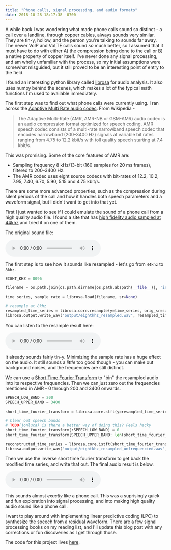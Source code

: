 ```yaml
---
title: "Phone calls, signal processing, and audio formats"
date: 2018-10-28 18:17:38 -0700
---
```

<style>
    {%  include main.css  %}
</style>
A while back I was wondering what made phone calls sound so distinct - a call over a landline, through copper cables, always sounds very similar. They are tin-y, hollow, and the person you're talking to sounds far away. The newer VoIP and VoLTE calls sound *so* much better, so I assumed that it must have to do with either A) the compression being done to the call or B) a native property of copper itself. I've never done any signal processing, and am wholly unfamiliar with the process, so my initial assumptions were somewhat misguided, but it still proved to be an interesting point of entry to the field.

I found an interesting python library called [librosa](https://librosa.github.io/librosa/index.html) for audio analysis. It also uses numpy behind the scenes, which makes a lot of the typical math functions I'm used to available immediately.

The first step was to find out what phone calls were currently using. I ran across the [Adaptive Multi Rate audio codec](https://en.wikipedia.org/wiki/Adaptive_Multi-Rate_audio_codec). From Wikipedia - 

> The Adaptive Multi-Rate (AMR, AMR-NB or GSM-AMR) audio codec is an audio compression format optimized for speech coding. AMR speech codec consists of a multi-rate narrowband speech codec that encodes narrowband (200–3400 Hz) signals at variable bit rates ranging from 4.75 to 12.2 kbit/s with toll quality speech starting at 7.4 kbit/s.

This was promising. Some of the core features of AMR are:

* Sampling frequency 8 kHz/13-bit (160 samples for 20 ms frames), filtered to 200–3400 Hz.
* The AMR codec uses eight source codecs with bit-rates of 12.2, 10.2, 7.95, 7.40, 6.70, 5.90, 5.15 and 4.75 kbit/s.

There are some more advanced properties, such as the compression during silent periods of the call and how it handles both speech parameters and a waveform signal, but I didn't want to get into that yet.

First I just wanted to see if I could emulate the sound of a phone call from a high quality audio file. I found a site that has [high fidelity audio sampled at 44khz](https://sampleswap.org/filebrowser-new.php?d=VOCALS+and+SPOKEN+WORD%2FSPOKEN+WORD%2F) and tried it on one of them. 

The original sound file: 

<audio controls class="audio-block">
  <source src="/assets/game.wav" type="audio/wav">
  <p>Your browser doesn't support HTML5 audio. Here is
     a <a href="https://github.com/jonluca/Phone-Audio-Processing/tree/master/input">link to the audio</a> instead.</p>
</audio>

The first step is to see how it sounds like resampled - let's go from `44khz` to `8khz`.

```python
EIGHT_KHZ = 8096

filename = os.path.join(os.path.dirname(os.path.abspath(__file__)), 'input/game.wav')

time_series, sample_rate = librosa.load(filename, sr=None)

# resample at 8khz
resampled_time_series = librosa.core.resample(y=time_series, orig_sr=sample_rate, target_sr=EIGHT_KHZ)
librosa.output.write_wav("output/eightkhz_resampled.wav", resampled_time_series, EIGHT_KHZ)
```

You can listen to the resample result here:

<audio controls class="audio-block">
  <source src="/assets/eightkhz_resampled.wav" type="audio/wav">
  <p>Your browser doesn't support HTML5 audio. Here is
     a <a href="https://github.com/jonluca/Phone-Audio-Processing/tree/master/output">link to the audio</a> instead.</p>
</audio>

It already sounds fairly tin-y. Minimizing the sample rate has a huge effect on the audio. It still sounds a *little* too good though - you can make out background noises, and the frequencies are still distinct.

We can use a [Short Time Fourier Transform](https://en.wikipedia.org/wiki/Short-time_Fourier_transform) to "bin" the resampled audio into its respective frequencies. Then we can just zero out the frequencies mentioned in AMR - 0 through 200 and 3400 onwards. 

```python
SPEECH_LOW_BAND = 200
SPEECH_UPPER_BAND = 3400

short_time_fourier_transform = librosa.core.stft(y=resampled_time_series)

# Clear out speech bands
# TODO(jonluca) is there a better way of doing this? Feels hacky 
short_time_fourier_transform[:SPEECH_LOW_BAND] = 0
short_time_fourier_transform[SPEECH_UPPER_BAND: len(short_time_fourier_transform)] = 0

reconstructed_time_series = librosa.core.istft(short_time_fourier_transform)
librosa.output.write_wav("output/eightkhz_resampled_unfrequencied.wav", reconstructed_time_series, EIGHT_KHZ)
```

Then we use the inverse short time fourier transform to get back the modified time series, and write that out. The final audio result is below.

<audio controls class="audio-block">
  <source src="/assets/eightkhz_resampled_unfrequencied.wav" type="audio/wav">
  <p>Your browser doesn't support HTML5 audio. Here is
     a <a href="https://github.com/jonluca/Phone-Audio-Processing/tree/master/output">link to the audio</a> instead.</p>
</audio>

This sounds almost *exactly* like a phone call. This was a suprisingly quick and fun exploration into signal processing, and into making high quality audio sound like a phone call. 

I want to play around with implementing linear predictive coding (LPC) to synthesize the speech from a residual waveform. There are a few signal processing books on my reading list, and I'll update this blog post with any corrections or fun discoveries as I get through those.

The code for this project lives [here](https://github.com/jonluca/Phone-Audio-Processing).